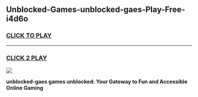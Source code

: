 
## Unblocked-Games-unblocked-gaes-Play-Free-i4d6o
<h3>
<a href="https://premium76.site?title=unblocked-gaes&ref=12A">CLICK TO PLAY</a></h3>
<hr>

<h3>
<a href="https://premium76.site?title=unblocked-gaes&ref=12A">CLICK 2 PLAY</a>
  
</h3>

<a href="https://premium76.site?title=unblocked-gaes&ref=12A"><img src="https://clearcache.store/games.png"></a>


**unblocked-gaes games unblocked: Your Gateway to Fun and Accessible Online Gaming**
